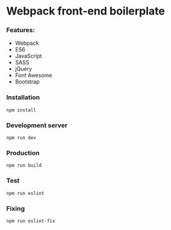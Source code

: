 # Webpack front-end boilerplate



### Features:
* Webpack
* ES6
* JavaScript
* SASS
* jQuery
* Font Awesome
* Bootstrap



### Installation
```
npm install
```

### Development server
```
npm run dev
```

### Production
```
npm run build
```

### Test
```
npm run eslint
```

### Fixing
```
npm run eslint-fix
```